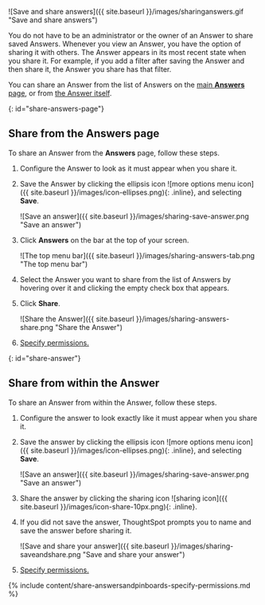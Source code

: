 ![Save and share answers]({{ site.baseurl }}/images/sharinganswers.gif "Save and share answers")
<!--{% include image.html file="sharinganswers.gif" title="Save and share answers" alt="Learn how to save and share answers." caption="Save and share answers" %}-->

You do not have to be an administrator or the owner of an Answer to share saved Answers. Whenever you view an Answer, you have the option of sharing it with others. The Answer appears in its most recent state when you share it. For example, if you add a filter after saving the Answer and then share it, the Answer you share has that filter.

You can share an Answer from the list of Answers on the [main **Answers** page](#share-answers-page), or from [the Answer itself](#share-answer).

{: id="share-answers-page"}
## Share from the Answers page
To share an Answer from the **Answers** page, follow these steps.

1. Configure the Answer to look as it must appear when you share it.

2. Save the Answer by clicking the ellipsis icon ![more options menu icon]({{ site.baseurl }}/images/icon-ellipses.png){: .inline}, and selecting **Save**.

    ![Save an answer]({{ site.baseurl }}/images/sharing-save-answer.png "Save an answer")

3. Click **Answers** on the bar at the top of your screen.

    ![The top menu bar]({{ site.baseurl }}/images/sharing-answers-tab.png "The top menu bar")

2. Select the Answer you want to share from the list of Answers by hovering over it and clicking the empty check box that appears.

3. Click **Share**.

    ![Share the Answer]({{ site.baseurl }}/images/sharing-answers-share.png "Share the Answer")

4. [Specify permissions.](#specify-permissions)

{: id="share-answer"}
## Share from within the Answer
To share an Answer from within the Answer, follow these steps.

1. Configure the answer to look exactly like it must appear when you share it.
2. Save the answer by clicking the ellipsis icon ![more options menu icon]({{ site.baseurl }}/images/icon-ellipses.png){: .inline}, and selecting **Save**.

    ![Save an answer]({{ site.baseurl }}/images/sharing-save-answer.png "Save an answer")
    <!--{% include image.html file="sharing-save-answer.png" title="Save an answer" alt="Click the ellipsis icon and then click save to save an answer." caption="Save an answer" %}-->

3. Share the answer by clicking the sharing icon ![sharing icon]({{ site.baseurl }}/images/icon-share-10px.png){: .inline}.

4. If you did not save the answer, ThoughtSpot prompts you to name and save the answer before sharing it.

    ![Save and share your answer]({{ site.baseurl }}/images/sharing-saveandshare.png "Save and share your answer")
    <!--{% include image.html file="sharing-saveandshare.png" title="Save and share your answer" alt="Save the answer before you can share it. You can add an optional description." caption="Save and share your answer" %}-->

5. [Specify permissions.](#specify-permissions)

{% include content/share-answersandpinboards-specify-permissions.md %}
